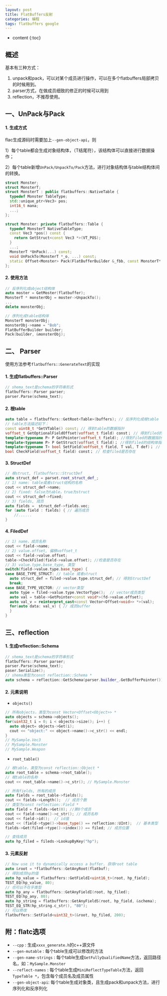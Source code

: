 ```yaml
---
layout: post
title: FlatBuffers反射
categories: 编程
tags: flatbuffers google
---
```


* content
{:toc}
## 概述

基本有三种方式：

1. unpack和pack，可以对某个成员进行操作，可以在多个flatbuffers局部拷贝的时候用到。
2. parser方式，在做成员细致的修正的时候可以用到
3. reflection，不推荐使用。

<!--more-->

## 一、UnPack与Pack

#### 1. 生成方式

flac生成源码时需要加上`--gen-object-api`，则

1）每个table都会生成对象结构体，（T结尾符），该结构体可以直接进行数据操作；

2）每个table新增`UnPack/UnpackTo/Pack`方法，进行对象结构体与table结构体间的转换。

```c++
struct Monster;
struct MonsterT;
struct MonsterT : public flatbuffers::NativeTable {
  typedef Monster TableType;
  std::unique_ptr<Vec3> pos;
  int16_t mana;
  ...;
};

struct Monster: private flatbuffers::Table {
  typedef MonsterT NativeTableType;
  const Vec3 *pos() const {
    return GetStruct<const Vec3 *>(VT_POS);
  }
  ...;
  MonsterT *UnPack(...) const;
  void UnPackTo(MonsterT *_o, ...) const;
  static Offset<Monster> Pack(FlatBufferBuilder &_fbb, const MonsterT* _o, ...);
};
```



#### 2. 使用方法

```c++
// 反序列化成object结构体
auto moster = GetMoster(flatbuffer);
MonsterT * monsterObj = moster->UnpackTo();
...
delete monsterObj;

// 序列化成table结构体
MonsterT monsterObj;
monsterObj->name = "Bob";
FlatBufferBuilder builder;
Pack(builder, &monsterObj);
```



## 二、 Parser

使用方法参考`flatbuffers::GenerateText`的实现

#### 1. 生成flatbuffers::Parser

```c++
// shema_text是schema的字符串形式
flatbuffers::Parser parser;
parser.Parse(schema_text);
```

#### 2. 根table

```c++
auto table = flatbuffers::GetRoot<Table>(buffers); // 反序列化成根table
// table方法描述如下：
const uint8_t *GetVTable() const; // 得到table的数据指针
voffset_t GetOptionalFieldOffset(voffset_t field) const； // 得到filed的voffset
template<typename P> P GetPointer(voffset_t field); //得到filed的数据指针
template<typename P> P GetStruct(voffset_t field)； //得到filed的结构体指针
template<typename T> bool SetField(voffset_t field, T val, T def)； // 设置filed的值
bool CheckField(voffset_t field) const； // 检查filed是否存在
```

#### 3. StructDef

```c++
// 根struct, flatbuffers::StructDef
auto struct_def = parset.root_struct_def_;
// 1) name: table或者struct结构的名称
cout << struct_def->name;
// 2) fixed: false为table，true为struct
cout << struct_def->fixed;
// 3) fields, 成员
auto fields =  struct_def->fields.vec;
for (auto field : fields) { // 遍历成员
    //......
}
```

#### 4. FiledDef

```c++
// 1) name，成员名称
cout << field->name;
// 2) value.offset, 偏移voffset_t
cout << field->value.offset;
table->CheckFiled(field->value.offset); //检查是否存在
// 3) value.type.base_type, 类型
switch(field->value.type.base_type) {
case BASE_TYPE_STRUCT: // table 或者struct
  auto struct_def = filed->value.type.struct_def; // 得到StructDef
  break;
case BASE_TYPE_VECTOR: // vector类型
  auto type = filed->value.type.VectorType();  // vector成员类型
  auto val = table->GetPointer<const void*>(fd->value.offset);
  auto val_v = reinterpret_cast<const Vector<Offset<void>> *>(val);
  for(auto data: val_v) { // 成员buffer
  }
}
```



## 三、reflection

#### 1. 生成reflection::Schema

```c++
// shema_text是schema的字符串形式
flatbuffers::Parser parser;
parser.Parse(schema_text);
paser.Serialize();
// shema类型为const reflection::Schema *
auto schema = reflection::GetSchema(parser.builder_.GetBufferPointer());
```

#### 2. 元素说明

* `objects()`

```c++
// 所有objects，类型为const Vector<Offset<Object>> *
auto objects = schema->objects();
for(uint32_t i = 0; i < objects->size(); i++) {
  auto object= objects->Get(i);
  cout << "object:" << object->name()->c_str() << endl;
}
// MySample.Vec3
// MySample.Monster
// MySample.Weapon
```

* `root_table()`

```c++
// 根table，类型为const reflection::Object *
auto root_table = schema->root_table();
// 根table的名称
cout << root_table->name()->c_str(); // MySample.Monster

// 所有fields, 所有的成员
auto fields = root_table->fields();
cout << fields->Length();  // 成员个数
// 类型为const reflection::Field *
auto field = fields->Get(0); //第0个成员
cout << field->name()->c_str(); // 成员名称
cout << field->id();  // id值
cout << (field->type()->base_type() == reflection::UInt);  // 基本类型
fields->Get(filed->type()->index()) == filed; // 成员位置

// 查找成员
auto hp_filed = fileds->LookupByKey("hp");
```

#### 3. 元素反射

```c++
// Now use it to dynamically access a buffer. 获得root table
auto &root = *flatbuffers::GetAnyRoot(flatbuf);
// 得到成员hp的值
auto hp_value = flatbuffers::GetFieldI<uint16_t>(root, hp_field);
TEST_EQ(hp_value, 80);
// 也可以不在乎类型
auto hp_any = flatbuffers::GetAnyFieldI(root, hp_filed);
TEST_EQ(hp_any, 80);
auto hp_string = flatbuffers::GetAnyFieldS(root, hp_field, &schema);
TEST_EQ_STR(hp_string.c_str(), "80");
// 可以修改
flatbuffers::SetField<uint32_t>(&root, hp_filed, 200);
```



## 附：flatc选项

* `--cpp` : 生成`xxxx_generate.h`的c++源文件
* `--gen-mutable` : 每个table生成可以修改的方法
* `--gen-name-strings` : 每个table生成`GetFullyQualifiedName`方法，返回路径名，如：`MySample.Monster`
* `--reflect-names` : 每个table生成`MiniReflectTypeTable`方法，返回`TypeTable *`，包含每个成员名及成员属性
* `--gen-object-api`: 每个table生成对象类，且生成pack和unpack方法，进行序列化和反序列化